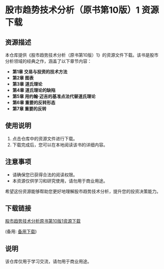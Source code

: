 # 股市趋势技术分析（原书第10版）1 资源下载

## 资源描述

本仓库提供《股市趋势技术分析（原书第10版）1》的资源文件下载。该书是股市分析领域的经典之作，涵盖了以下章节内容：

- **第1章 交易与投资的技术方法**
- **第2章 图表**
- **第3章 道氏理论**
- **第4章 道氏理论的缺陷**
- **第5章 用约翰·迈吉的基准点法代替道氏理论**
- **第6章 重要的反转形态**
- **第7章 重要的反转**

## 使用说明

1. 点击仓库中的资源文件进行下载。
2. 下载完成后，您可以在本地阅读该书的详细内容。

## 注意事项

- 请确保您已获得合法的阅读权限。
- 本资源仅供学习和研究使用，请勿用于商业用途。

希望这份资源能够帮助您更好地理解股市趋势技术分析，提升您的投资决策能力。

## 下载链接
[股市趋势技术分析原书第10版1资源下载](https://pan.quark.cn/s/a20b4533a120) 

(备用: [备用下载](https://pan.baidu.com/s/1IPS7vg_RJ-GoAzHN66LYFA?pwd=1234))

## 说明

该仓库仅用于学习交流，请勿用于商业用途。
